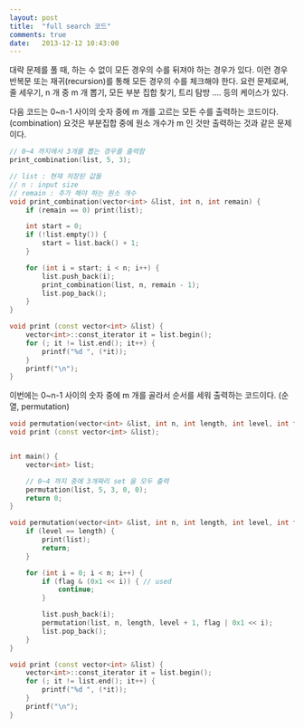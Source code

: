 ```yaml
---
layout: post
title:  "full search 코드"
comments: true
date:   2013-12-12 10:43:00
---
```


대략 문제를 풀 때, 하는 수 없이 모든 경우의 수를 뒤져야 하는 경우가 있다.
이런 경우 반복문 또는 재귀(recursion)를 통해 모든 경우의 수를 체크해야 한다.
요런 문제로써, 
줄 세우기, n 개 중 m 개 뽑기, 모든 부분 집합 찾기, 트리 탐방 .... 등의 케이스가 있다.



다음 코드는 0~n-1 사이의 숫자 중에 m 개를 고르는 모든 수를 출력하는 코드이다. (combination)
요것은 부분집합  중에 원소 개수가 m 인 것만 출력하는 것과 같은 문제이다.

```cpp
// 0~4 까지에서 3개를 뽑는 경우를 출력함
print_combination(list, 5, 3);

// list : 현재 저장된 값들
// n : input size
// remain : 추가 해야 하는 원소 개수
void print_combination(vector<int> &list, int n, int remain) {
    if (remain == 0) print(list);

    int start = 0;
    if (!list.empty()) {
        start = list.back() + 1;
    }

    for (int i = start; i < n; i++) {
        list.push_back(i);
        print_combination(list, n, remain - 1);
        list.pop_back();
    }
}

void print (const vector<int> &list) {
    vector<int>::const_iterator it = list.begin();
    for (; it != list.end(); it++) {
        printf("%d ", (*it));
    }
    printf("\n");
}
```


이번에는 0~n-1 사이의 숫자 중에 m 개를 골라서 순서를 세워 출력하는 코드이다. (순열, permutation)

```cpp
void permutation(vector<int> &list, int n, int length, int level, int flag);
void print (const vector<int> &list);


int main() {
    vector<int> list;

    // 0~4 까지 중에 3개짜리 set 을 모두 출력
    permutation(list, 5, 3, 0, 0);
    return 0;
}

void permutation(vector<int> &list, int n, int length, int level, int flag) {
    if (level == length) {
        print(list);
        return;
    }

    for (int i = 0; i < n; i++) {
        if (flag & (0x1 << i)) { // used
            continue;
        }

        list.push_back(i);
        permutation(list, n, length, level + 1, flag | 0x1 << i);
        list.pop_back();
    }
}

void print (const vector<int> &list) {
    vector<int>::const_iterator it = list.begin();
    for (; it != list.end(); it++) {
        printf("%d ", (*it));
    }
    printf("\n");
}
```



